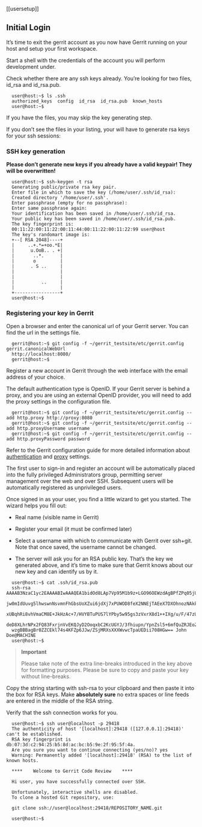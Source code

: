 [[usersetup]]
## Initial Login

It’s time to exit the gerrit account as you now have Gerrit running on
your host and setup your first workspace.

Start a shell with the credentials of the account you will perform
development under.

Check whether there are any ssh keys already. You’re looking for two
files, id\_rsa and id\_rsa.pub.

``` 
  user@host:~$ ls .ssh
  authorized_keys  config  id_rsa  id_rsa.pub  known_hosts
  user@host:~$
```

If you have the files, you may skip the key generating step.

If you don’t see the files in your listing, your will have to generate
rsa keys for your ssh sessions:

### SSH key generation

**Please don’t generate new keys if you already have a valid keypair\!**
**They will be overwritten\!**

``` 
  user@host:~$ ssh-keygen -t rsa
  Generating public/private rsa key pair.
  Enter file in which to save the key (/home/user/.ssh/id_rsa):
  Created directory '/home/user/.ssh'.
  Enter passphrase (empty for no passphrase):
  Enter same passphrase again:
  Your identification has been saved in /home/user/.ssh/id_rsa.
  Your public key has been saved in /home/user/.ssh/id_rsa.pub.
  The key fingerprint is:
  00:11:22:00:11:22:00:11:44:00:11:22:00:11:22:99 user@host
  The key's randomart image is:
  +--[ RSA 2048]----+
  |     ..+.*=+oo.*E|
  |      u.OoB.. . +|
  |       ..*.      |
  |       o         |
  |      . S ..     |
  |                 |
  |                 |
  |          ..     |
  |                 |
  +-----------------+
  user@host:~$
```

### Registering your key in Gerrit

Open a browser and enter the canonical url of your Gerrit server. You
can find the url in the settings
file.

``` 
  gerrit@host:~$ git config -f ~/gerrit_testsite/etc/gerrit.config gerrit.canonicalWebUrl
  http://localhost:8080/
  gerrit@host:~$
```

Register a new account in Gerrit through the web interface with the
email address of your choice.

The default authentication type is OpenID. If your Gerrit server is
behind a proxy, and you are using an external OpenID provider, you will
need to add the proxy settings in the configuration
file.

``` 
  gerrit@host:~$ git config -f ~/gerrit_testsite/etc/gerrit.config --add http.proxy http://proxy:8080
  gerrit@host:~$ git config -f ~/gerrit_testsite/etc/gerrit.config --add http.proxyUsername username
  gerrit@host:~$ git config -f ~/gerrit_testsite/etc/gerrit.config --add http.proxyPassword password
```

Refer to the Gerrit configuration guide for more detailed information
about [authentication](config-gerrit.html#auth) and
[proxy](config-gerrit.html#http.proxy) settings.

The first user to sign-in and register an account will be automatically
placed into the fully privileged Administrators group, permitting server
management over the web and over SSH. Subsequent users will be
automatically registered as unprivileged users.

Once signed in as your user, you find a little wizard to get you
started. The wizard helps you fill out:

  - Real name (visible name in Gerrit)

  - Register your email (it must be confirmed later)

  - Select a username with which to communicate with Gerrit over
    ssh+git. Note that once saved, the username cannot be changed.

  - The server will ask you for an RSA public key. That’s the key we
    generated above, and it’s time to make sure that Gerrit knows about
    our new key and can identify us by it.

<!-- end list -->

``` 
  user@host:~$ cat .ssh/id_rsa.pub
  ssh-rsa AAAAB3NzaC1yc2EAAAABIwAAAQEA1bidOd8LAp7Vp95M1b9z+LGO96OEWzdAgBPfZPq05jUh
  jw0mIdUuvg5lhwswnNsvmnFhGbsUoXZui6jdXj7xPUWOD8feX2NNEjTAEeX7DXOhnozNAkk/Z98WUV2B
  xUBqhRi8vhVmaCM8E+JkHzAc+7/HVYBTuPUS7lYPby5w95gs3zVxrX8d1++IXg/u/F/47zUxhdaELMw2
  deD8XLhrNPx2FQ83FxrjnVvEKQJyD2OoqxbC2KcUGYJ/3fhiupn/YpnZsl5+6mfQuZRJEoZ/FH2n4DEH
  wzgBBBagBr0ZZCEkl74s4KFZp6JJw/ZSjMRXsXXXWvwcTpaUEDii708HGw== John Doe@MACHINE
  user@host:~$
```

> **Important**
> 
> Please take note of the extra line-breaks introduced in the key above
> for formatting purposes. Please be sure to copy and paste your key
> without line-breaks.

Copy the string starting with ssh-rsa to your clipboard and then paste
it into the box for RSA keys. Make **absolutely sure** no extra spaces
or line feeds are entered in the middle of the RSA string.

Verify that the ssh connection works for you.

``` 
  user@host:~$ ssh user@localhost -p 29418
  The authenticity of host '[localhost]:29418 ([127.0.0.1]:29418)' can't be established.
  RSA key fingerprint is db:07:3d:c2:94:25:b5:8d:ac:bc:b5:9e:2f:95:5f:4a.
  Are you sure you want to continue connecting (yes/no)? yes
  Warning: Permanently added '[localhost]:29418' (RSA) to the list of known hosts.

  ****    Welcome to Gerrit Code Review    ****

  Hi user, you have successfully connected over SSH.

  Unfortunately, interactive shells are disabled.
  To clone a hosted Git repository, use:

  git clone ssh://user@localhost:29418/REPOSITORY_NAME.git

  user@host:~$
```

